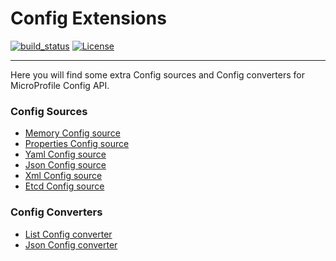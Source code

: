 # Config Extensions

[![build_status](https://travis-ci.com/microprofile-extensions/config-ext.svg?branch=master)](https://travis-ci.com/microprofile-extensions/config-ext)
[![License](https://img.shields.io/badge/license-Apache%202-blue.svg)](https://github.com/microprofile-extensions/config-ext/blob/master/LICENSE)
___________
Here you will find some extra Config sources and Config converters for MicroProfile Config API.

### Config Sources
* [Memory Config source](https://github.com/microprofile-extensions/config-ext/blob/master/configsource-memory/README.md)
* [Properties Config source](https://github.com/microprofile-extensions/config-ext/blob/master/configsource-properties/README.md)
* [Yaml Config source](https://github.com/microprofile-extensions/config-ext/blob/master/configsource-yaml/README.md)
* [Json Config source](https://github.com/microprofile-extensions/config-ext/blob/master/configsource-json/README.md)
* [Xml Config source](https://github.com/microprofile-extensions/config-ext/blob/master/configsource-xml/README.md)
* [Etcd Config source](https://github.com/microprofile-extensions/config-ext/blob/master/configsource-etcd/README.md)

### Config Converters
* [List Config converter](https://github.com/microprofile-extensions/config-ext/blob/master/configconverter-list/README.md)
* [Json Config converter](https://github.com/microprofile-extensions/config-ext/blob/master/configconverter-json/README.md)
